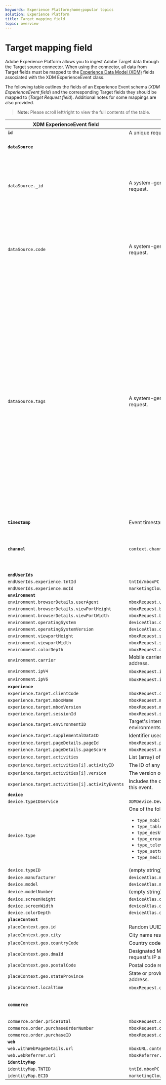 ```yaml
---
keywords: Experience Platform;home;popular topics
solution: Experience Platform
title: Target mapping field
topic: overview
---
```


# Target mapping field

Adobe Experience Platform allows you to ingest Adobe Target data through the Target source connector. When using the connector, all data from Target fields must be mapped to the [Experience Data Model (XDM)](../../../xdm/home.md) fields associated with the XDM ExperienceEvent class.

The following table outlines the fields of an Experience Event schema (*XDM ExperienceEvent field*) and the corresponding Target fields they should be mapped to (*Target Request field*). Additional notes for some mappings are also provided.

> **Note:** Please scroll left/right to view the full contents of the table.

| XDM ExperienceEvent field | Target Request field | Notes |
| ------------------------- | -------------------- | ----- |
| **`id`** | A unique request identifier |
| **`dataSource`** | | Configured to "1" for all clients. |
| `dataSource._id` | A system-generated value that cannot be passed in with the request. | The unique ID of this data source. This would be provided by the individual or system that created the data source. |
| `dataSource.code` | A system-generated value that cannot be passed in with the request. | A shortcut to the full @id. At least one of the code or @id can be used. Sometimes, this code is referred to as the data source integration code. |
| `dataSource.tags` | A system-generated value that cannot be passed in with the request. | Tags are used to indicate how the aliases represented by a given data source should be interpreted by applications using those aliases.<br><br>Examples:<br><ul><li>`isAVID`: Data sources representing Analytics visitor IDs.</li><li>`isCRSKey`: Data sources representing aliases that should be used as keys in CRS.</li></ul>Tags are set when the data source is created but they are also included in pipeline messages when referencing a given data source. |
| **`timestamp`** | Event timestamp |
| **`channel`** | `context.channel` | Only works with view delivery. Options are "web" and "mobile", with "web" being the default. |
| **`endUserIds`** |
| `endUserIds.experience.tntId` | `tntId/mboxPC` |
| `endUserIds.experience.mcId` | `marketingCloudVisitorId` |
| **`environment`** |
| `environment.browserDetails.userAgent` | `mboxRequest.userAgent` |
| `environment.browserDetails.viewPortHeight` | `mboxRequest.browserHeight` |
| `environment.browserDetails.viewPortWidth` | `mboxRequest.browserWidth` |
| `environment.operatingSystem` | `deviceAtlas.osName` |
| `environment.operatingSystemVersion` | `deviceAtlas.osVersion` |
| `environment.viewportHeight` | `mboxRequest.screenHeight` |
| `environment.viewportWidth` | `mboxRequest.screenWidth` |
| `environment.colorDepth` | `mboxRequest.colorDepth` |
| `environment.carrier` | Mobile carrier name resolved based on the request's IP address. |
| `environment.ipV4` | `mboxRequest.ipAddress` (if in V4 format) |
| `environment.ipV6` | `mboxRequest.ipAddress` (if in V6 format) |
| **`experience`** |
| `experience.target.clientCode` | `mboxRequest.client` |
| `experience.target.mboxName` | `mboxRequest.mboxName` |
| `experience.target.mboxVersion` | `mboxRequest.mboxVersion` |
| `experience.target.sessionId` | `mboxRequest.sessionId` |
| `experience.target.environmentID` | Target's internal mapping for customer-defined environments (such as dev, qa, or prod). |
| `experience.target.supplementalDataID` | Identifier used to stitch Target events with Analytics events |
| `experience.target.pageDetails.pageId` | `mboxRequest.pageId` |
| `experience.target.pageDetails.pageScore` | `mboxRequest.mboxPageValue` |
| `experience.target.activities` | List (array) of activities the visitor has qualified for |
| `experience.target.activities[i].activityID` | The ID of any given activity the visitor qualified for |
| `experience.target.activities[i].version` | The version of any given activity the visitor qualified for |
| `experience.target.activities[i].activityEvents` | Includes the details of activity events the user has hit with this event. |
| **`device`** |
| `device.typeIDService` | `XDMDevice.Device.TypeIDService.typeIDService_deviceatlas` |
| `device.type` | One of the following properties of `deviceAtlas` (or NULL): <ul><li>`type_mobile`</li><li>`type_tablet`</li><li>`type_desktop`</li><li>`type_ereader`</li><li>`type_television`</li><li>`type_settop`</li><li>`type_mediaplayer`</li></ul> |
| `device.typeID` | (empty string) |
| `device.manufacturer` | `deviceAtlas.manufacturer` |
| `device.model` | `deviceAtlas.model` |
| `device.modelNumber` | (empty string) |
| `device.screenHeight` | `deviceAtlas.displayHeight` |
| `device.screenWidth` | `deviceAtlas.displayWidth` |
| `device.colorDepth` | `deviceAtlas.displayColorDepth` |
| **`placeContext`** |
| `placeContext.geo.id` | Random UUID (mandatory) |
| `placeContext.geo.city` | City name resolved based on the request's IP address. |
| `placeContext.geo.countryCode` | Country code resolved based on the request's IP address. |
| `placeContext.geo.dmaId` | Designated Market Area code resolved based on the request's IP address. |
| `placeContext.geo.postalCode` | Postal code resolved based on the request's IP address. |
| `placeContext.geo.stateProvince` | State or province resolved based on the request's IP address. |
| `placeContext.localTime` | `mboxRequest.offsetTime` + `mboxRequest.currentServerTime` |
| **`commerce`** | | Set only if order details are present in the request. |
| `commerce.order.priceTotal` | `mboxRequest.orderTotal` |
| `commerce.order.purchaseOrderNumber` | `mboxRequest.orderId` |
| `commerce.order.purchaseID` | `mboxRequest.orderId` |
| **`web`** |
| `web.withWebPageDetails.url` | `mboxURL.context.address.url` |
| `web.webReferrer.url` | `mboxReferrer.context.address.url` |
| **`identityMap`** |
| `identityMap.TNTID` | `tntId.mboxPC` |
| `identityMap.ECID` | `marketingCloudVisitorId` |
